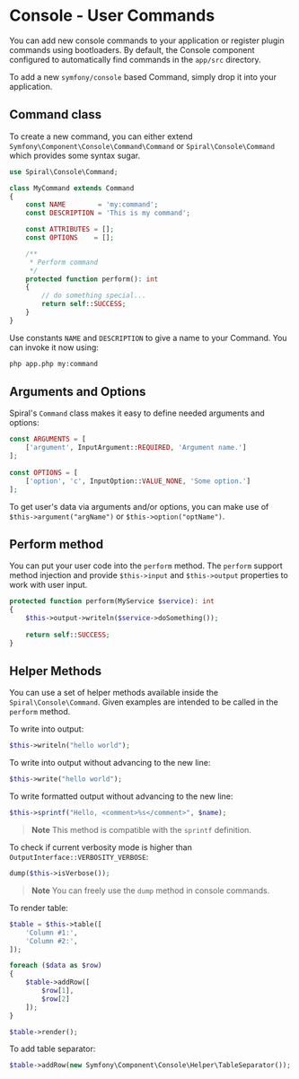 # Console - User Commands

You can add new console commands to your application or register plugin commands using bootloaders. By default, the
Console component configured to automatically find commands in the `app/src` directory.

To add a new `symfony/console` based Command, simply drop it into your application.

## Command class

To create a new command, you can either extend `Symfony\Component\Console\Command\Command` or `Spiral\Console\Command`
which provides some syntax sugar.

```php
use Spiral\Console\Command;

class MyCommand extends Command
{
    const NAME        = 'my:command';
    const DESCRIPTION = 'This is my command';

    const ATTRIBUTES = [];
    const OPTIONS    = [];

    /**
     * Perform command
     */
    protected function perform(): int
    {
        // do something special...
        return self::SUCCESS;
    }
}
```

Use constants `NAME` and `DESCRIPTION` to give a name to your Command. You can invoke it now using:

```bash
php app.php my:command 
```

## Arguments and Options

Spiral's `Command` class makes it easy to define needed arguments and options:

```php
const ARGUMENTS = [
    ['argument', InputArgument::REQUIRED, 'Argument name.']
];
    
const OPTIONS = [
    ['option', 'c', InputOption::VALUE_NONE, 'Some option.']
];
```

To get user's data via arguments and/or options, you can make use of `$this->argument("argName")` or
`$this->option("optName")`.

## Perform method

You can put your user code into the `perform` method. The `perform` support method injection and provide `$this->input`
and `$this->output` properties to work with user input.

```php
protected function perform(MyService $service): int
{
    $this->output->writeln($service->doSomething());
    
    return self::SUCCESS;
}
```

## Helper Methods

You can use a set of helper methods available inside the `Spiral\Console\Command`. Given examples are intended to be
called in the `perform` method.

To write into output:

```php
$this->writeln("hello world");
```

To write into output without advancing to the new line:

```php
$this->write("hello world");
```

To write formatted output without advancing to the new line:

```php
$this->sprintf("Hello, <comment>%s</comment>", $name);
```

> **Note**
> This method is compatible with the `sprintf` definition.

To check if current verbosity mode is higher than `OutputInterface::VERBOSITY_VERBOSE`:

```php
dump($this->isVerbose());
```

> **Note**
> You can freely use the `dump` method in console commands.

To render table:

```php
$table = $this->table([
    'Column #1:',
    'Column #2:',
]);

foreach ($data as $row)
{
    $table->addRow([
        $row[1],
        $row[2]
    ]);
}

$table->render();
```

To add table separator:

```php
$table->addRow(new Symfony\Component\Console\Helper\TableSeparator());
```
